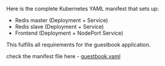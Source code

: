 Here is the complete Kubernetes YAML manifest that sets up:

- Redis master (Deployment + Service)
- Redis slave (Deployment + Service)
- Frontend (Deployment + NodePort Service)

This fulfills all requirements for the guestbook application.

check the manifest file here - [guestbook.yaml](./guestbook.yaml)
